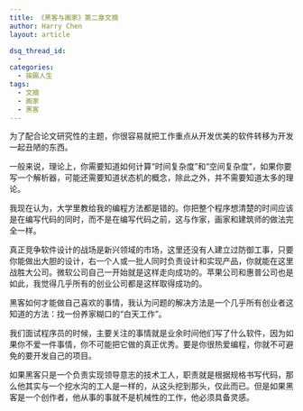 ```yaml
---
title: 《黑客与画家》第二章文摘
author: Harry Chen
layout: article

dsq_thread_id:
  - 
categories:
  - 挨踢人生
tags:
  - 文摘
  - 画家
  - 黑客
---
```


  为了配合论文研究性的主题，你很容易就把工作重点从开发优美的软件转移为开发一起丑陋的东西。

  一般来说，理论上，你需要知道如何计算“时间复杂度”和“空间复杂度”，如果你要写一个解析器，可能还需要知道状态机的概念，除此之外，并不需要知道太多的理论。

  我现在认为，大学里教给我的编程方法都是错的。你把整个程序想清楚的时间应该是在编写代码的同时，而不是在编写代码之前，这与作家，画家和建筑师的做法完全一样。

  真正竞争软件设计的战场是新兴领域的市场，这里还没有人建立过防御工事，只要你能做出大胆的设计，右一个人或一批人同时负责设计和实现产品，你就能在这里战胜大公司。微软公司自己一开始就是这样走向成功的。苹果公司和惠普公司也是如此，我觉得几乎所有的创业公司都是这样取得成功的。

  黑客如何才能做自己喜欢的事情，我认为问题的解决方法是一个几乎所有创业者这知道的方法：找一份养家糊口的“白天工作”。

  我们面试程序员的时候，主要关注的事情就是业余时间他们写了什么软件，因为如果你不爱一件事情，你不可能把它做的真正优秀。要是你很热爱编程，你就不可避免的要开发自己的项目。

  如果黑客只是一个负责实现领导意志的技术工人，职责就是根据规格书写代码，那么他其实与一个挖水沟的工人是一样的，从这头挖到那头，仅此而已。但是如果黑客是一个创作者，他从事的事就不是机械性的工作，他必须具备灵感。

